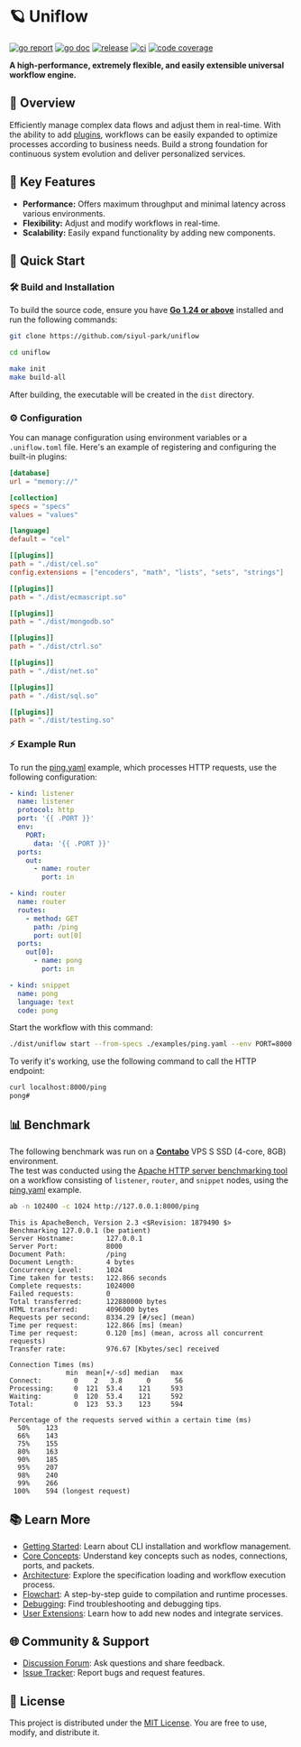# 🪐 Uniflow

[![go report][go_report_img]][go_report_url]
[![go doc][go_doc_img]][go_doc_url]
[![release][repo_releases_img]][repo_releases_url]
[![ci][repo_ci_img]][repo_ci_url]
[![code coverage][go_code_coverage_img]][go_code_coverage_url]

**A high-performance, extremely flexible, and easily extensible universal workflow engine.**

## 📝 Overview

Efficiently manage complex data flows and adjust them in real-time. With the ability to add [plugins](plugins/README.md), workflows can be easily expanded to optimize processes according to business needs. Build a strong foundation for continuous system evolution and deliver personalized services.

## 🎯 Key Features

- **Performance:** Offers maximum throughput and minimal latency across various environments.
- **Flexibility:** Adjust and modify workflows in real-time.
- **Scalability:** Easily expand functionality by adding new components.

## 🚀 Quick Start

### 🛠️ Build and Installation

To build the source code, ensure you have **[Go 1.24 or above](https://go.dev/doc/install)** installed and run the
following commands:

```sh
git clone https://github.com/siyul-park/uniflow

cd uniflow

make init
make build-all
```

After building, the executable will be created in the `dist` directory.

### ⚙️ Configuration

You can manage configuration using environment variables or a `.uniflow.toml` file. Here's an example of registering and
configuring the built-in plugins:

```toml
[database]
url = "memory://"

[collection]
specs = "specs"
values = "values"

[language]
default = "cel"

[[plugins]]
path = "./dist/cel.so"
config.extensions = ["encoders", "math", "lists", "sets", "strings"]

[[plugins]]
path = "./dist/ecmascript.so"

[[plugins]]
path = "./dist/mongodb.so"

[[plugins]]
path = "./dist/ctrl.so"

[[plugins]]
path = "./dist/net.so"

[[plugins]]
path = "./dist/sql.so"

[[plugins]]
path = "./dist/testing.so"
```

### ⚡ Example Run

To run the [ping.yaml](examples/ping.yaml) example, which processes HTTP requests, use the following configuration:

```yaml
- kind: listener
  name: listener
  protocol: http
  port: '{{ .PORT }}'
  env:
    PORT:
      data: '{{ .PORT }}'
  ports:
    out:
      - name: router
        port: in

- kind: router
  name: router
  routes:
    - method: GET
      path: /ping
      port: out[0]
  ports:
    out[0]:
      - name: pong
        port: in

- kind: snippet
  name: pong
  language: text
  code: pong
```

Start the workflow with this command:

```sh
./dist/uniflow start --from-specs ./examples/ping.yaml --env PORT=8000
```

To verify it's working, use the following command to call the HTTP endpoint:

```sh
curl localhost:8000/ping
pong#
```

## 📊 Benchmark

The following benchmark was run on a **[Contabo](https://contabo.com/)** VPS S SSD (4-core, 8GB) environment.  
The test was conducted using
the [Apache HTTP server benchmarking tool](https://httpd.apache.org/docs/2.4/programs/ab.html) on a workflow consisting
of `listener`, `router`, and `snippet` nodes, using the [ping.yaml](examples/ping.yaml) example.

```sh
ab -n 102400 -c 1024 http://127.0.0.1:8000/ping
```

```
This is ApacheBench, Version 2.3 <$Revision: 1879490 $>
Benchmarking 127.0.0.1 (be patient)
Server Hostname:        127.0.0.1
Server Port:            8000
Document Path:          /ping
Document Length:        4 bytes
Concurrency Level:      1024
Time taken for tests:   122.866 seconds
Complete requests:      1024000
Failed requests:        0
Total transferred:      122880000 bytes
HTML transferred:       4096000 bytes
Requests per second:    8334.29 [#/sec] (mean)
Time per request:       122.866 [ms] (mean)
Time per request:       0.120 [ms] (mean, across all concurrent requests)
Transfer rate:          976.67 [Kbytes/sec] received

Connection Times (ms)
              min  mean[+/-sd] median   max
Connect:        0    2   3.8      0      56
Processing:     0  121  53.4    121     593
Waiting:        0  120  53.4    121     592
Total:          0  123  53.3    123     594

Percentage of the requests served within a certain time (ms)
  50%    123
  66%    143
  75%    155
  80%    163
  90%    185
  95%    207
  98%    240
  99%    266
 100%    594 (longest request)
```

## 📚 Learn More

- [Getting Started](./docs/getting_started.md): Learn about CLI installation and workflow management.
- [Core Concepts](./docs/key_concepts.md): Understand key concepts such as nodes, connections, ports, and packets.
- [Architecture](./docs/architecture.md): Explore the specification loading and workflow execution process.
- [Flowchart](./docs/flowchart.md): A step-by-step guide to compilation and runtime processes.
- [Debugging](./docs/debugging.md): Find troubleshooting and debugging tips.
- [User Extensions](./docs/user_extensions.md): Learn how to add new nodes and integrate services.

## 🌐 Community & Support

- [Discussion Forum](https://github.com/siyul-park/uniflow/discussions): Ask questions and share feedback.
- [Issue Tracker](https://github.com/siyul-park/uniflow/issues): Report bugs and request features.

## 📜 License

This project is distributed under the [MIT License](./LICENSE). You are free to use, modify, and distribute it.

<!-- Go -->

[go_download_url]: https://golang.org/dl/
[go_version_img]: https://img.shields.io/badge/Go-1.21+-00ADD8?style=for-the-badge&logo=go
[go_code_coverage_img]: https://codecov.io/gh/siyul-park/uniflow/graph/badge.svg?token=quEl9AbBcW
[go_code_coverage_url]: https://codecov.io/gh/siyul-park/uniflow
[go_report_img]: https://goreportcard.com/badge/github.com/siyul-park/uniflow
[go_report_url]: https://goreportcard.com/report/github.com/siyul-park/uniflow
[go_doc_img]: https://godoc.org/github.com/siyul-park/uniflow?status.svg
[go_doc_url]: https://godoc.org/github.com/siyul-park/uniflow

<!-- Repository -->

[repo_url]: https://github.com/siyul-park/uniflow
[repo_issues_url]: https://github.com/siyul-park/uniflow/issues
[repo_pull_request_url]: https://github.com/siyul-park/uniflow/pulls
[repo_discussions_url]: https://github.com/siyul-park/uniflow/discussions
[repo_releases_img]: https://img.shields.io/github/release/siyul-park/uniflow.svg
[repo_releases_url]: https://github.com/siyul-park/uniflow/releases
[repo_wiki_url]: https://github.com/siyul-park/uniflow/wiki
[repo_wiki_img]: https://img.shields.io/badge/docs-wiki_page-blue?style=for-the-badge&logo=none
[repo_wiki_faq_url]: https://github.com/siyul-park/uniflow/wiki/FAQ
[repo_ci_img]: https://github.com/siyul-park/uniflow/actions/workflows/ci.yml/badge.svg
[repo_ci_url]: https://github.com/siyul-park/uniflow/actions/workflows/ci.yml